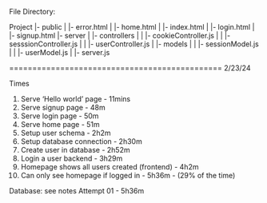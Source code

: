 File Directory:

Project
|- public
|  |- error.html
|  |- home.html
|  |- index.html
|  |- login.html
|  |- signup.html
|- server
|  |- controllers
|  |  |- cookieController.js
|  |  |- sesssionController.js
|  |  |- userController.js
|  |- models
|  |  |- sessionModel.js
|  |  |- userModel.js
|  |- server.js

==============================================
2/23/24

Times
1. Serve ‘Hello world’ page - 11mins
2. Serve signup page - 48m
3. Serve login page - 50m
4. Serve home page - 51m
5. Setup user schema - 2h2m
6. Setup database connection - 2h30m
7. Create user in database - 2h52m
8. Login a user backend - 3h29m
9. Homepage shows all users created (frontend) - 4h2m
10. Can only see homepage if logged in - 5h36m - (29% of the time)

Database: see notes
Attempt 01 - 5h36m